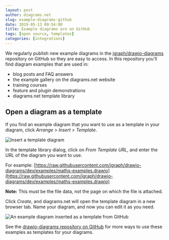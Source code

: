 ```yaml
---
layout: post
author: diagrams.net
slug: example-diagrams-github
date: 2019-05-13 09:54:00
title: Example diagrams are on GitHub
tags: [open source, templates]
categories: [integrations]
---
```


We regularly publish new example diagrams in the [jgraph/drawio-diagrams](https://github.com/jgraph/drawio-diagrams) repository on GitHub so they are easy to access. In this repository you'll find diagram examples that are used in:

* blog posts and FAQ answers
* the example gallery on the diagrams.net website
* training courses
* feature and plugin demonstrations
* diagrams.net template library

## Open a diagram as a template

If you find an example diagram that you want to use as a template in your diagram, click _Arrange > Insert > Template_.  

<img src="/assets/img/blog/arrange-insert-from-template-menu.png" style="max-width:100%;height:auto;" alt="Insert a template diagram">

In the template library dialog, click on _From Template URL_, and enter the URL of the diagram you want to use.

For example: [https://raw.githubusercontent.com/jgraph/drawio-diagrams/dev/examples/maths-examples.drawio](https://raw.githubusercontent.com/jgraph/drawio-diagrams/dev/examples/maths-examples.drawio)

**Note:** This must be the file data, not the page on which the file is attached.

Click _Create_, and diagrams.net will open the template diagram in a new browser tab. Name your diagram, and now you can edit it as you need.

<img src="/assets/img/blog/inserted-from-template-diagram.png" style="max-width:100%;height:auto;" alt="An example diagram inserted as a template from GitHub">

See the [drawio-diagrams repository on GitHub](https://github.com/jgraph/drawio-diagrams) for more ways to use these examples as templates for your diagrams.
